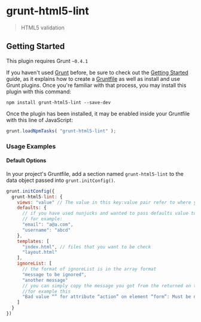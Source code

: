 # grunt-html5-lint

> HTML5 validation

## Getting Started
This plugin requires Grunt `~0.4.1`

If you haven't used [Grunt](http://gruntjs.com/) before, be sure to check out the [Getting Started](http://gruntjs.com/getting-started) guide, as it explains how to create a [Gruntfile](http://gruntjs.com/sample-gruntfile) as well as install and use Grunt plugins. Once you're familiar with that process, you may install this plugin with this command:

```shell
npm install grunt-html5-lint --save-dev
```

Once the plugin has been installed, it may be enabled inside your Gruntfile with this line of JavaScript:

```js
grunt.loadNpmTasks( "grunt-html5-lint" );
```

### Usage Examples

#### Default Options
In your project's Gruntfile, add a section named `grunt-html5-lint` to the data object passed into `grunt.initConfig()`.

```js
grunt.initConfig({
  grunt-html5-lint: {
    views: "value" // The value in this key:value pair refer to where your template dir
    defaults: {
      // if you have used nunjucks and wanted to pass defaults value to the objects
      // for example:
      "email": "a@a.com",
      "username": "abcd"
    },
    templates: [
      "index.html", // files that you want to be check
      "layout.html"
    ],
    ignoreList: [
      // the format of ignoreList is in the array format
      "message to be ignored",
      "another message"
      // you can simply copy the message you got from the returned on the console
      //for example this
      "Bad value “” for attribute “action” on element “form”: Must be non-empty."
    ]
  }
})
```
